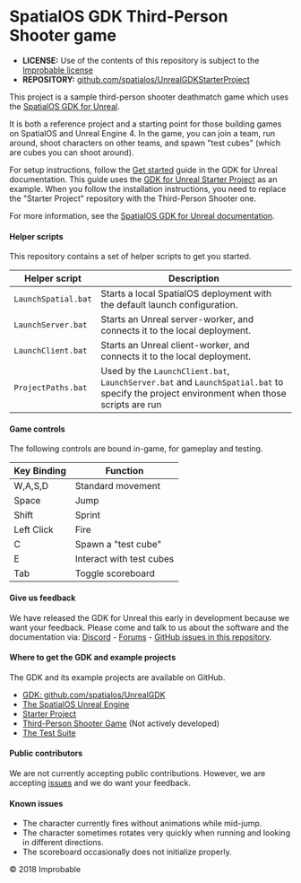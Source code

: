 # SpatialOS GDK Third-Person Shooter game

* **LICENSE:** Use of the contents of this repository is subject to the [Improbable license](LICENSE.md)
* **REPOSITORY:** [github.com/spatialos/UnrealGDKStarterProject](https://github.com/spatialos/UnrealGDKThirdPersonShooter)


This project is a sample third-person shooter deathmatch game which uses the [SpatialOS GDK for Unreal](github.com/spatialos/unrealGDK). 

It is both a reference project and a starting point for those building games on SpatialOS and Unreal Engine 4. In the game, you can join a team, run around, shoot characters on other teams, and spawn "test cubes" (which are cubes you can shoot around).


For setup instructions, follow the [Get started](https://docs.improbable.io/unreal/latest/get-started/introduction) guide in the GDK for Unreal documentation. This guide uses the [GDK for Unreal Starter Project](https://github.com/spatialos/UnrealGDKStarterProject) as an example. When you follow the installation instructions, you need to replace the "Starter Project" repository with the Third-Person Shooter one.

For more information, see the [SpatialOS GDK for Unreal documentation](https://docs.improbable.io/unreal/latest/).

####  Helper scripts

This repository contains a set of helper scripts to get you started.

| Helper script | Description |
| --- | --- |
| `LaunchSpatial.bat` | Starts a local SpatialOS deployment with the default launch configuration. |
| `LaunchServer.bat` | Starts an Unreal server-worker, and connects it to the local deployment. |
| `LaunchClient.bat` | Starts an Unreal client-worker, and connects it to the local deployment. |
| `ProjectPaths.bat` | Used by the `LaunchClient.bat`, `LaunchServer.bat` and `LaunchSpatial.bat` to specify the project environment when those scripts are run |


#### Game controls

The following controls are bound in-game, for gameplay and testing.

| Key Binding | Function |
| --- | --- |
| W,A,S,D | Standard movement |
| Space | Jump |
| Shift | Sprint |
| Left Click | Fire |
| C | Spawn a "test cube" |
| E | Interact with test cubes |
| Tab | Toggle scoreboard |

#### Give us feedback
We have released the GDK for Unreal this early in development because we want your feedback. Please come and talk to us about the software and the documentation via: [Discord](https://discordapp.com/channels/311273633307951114/339471548647866368) - [Forums](https://forums.improbable.io/) - [GitHub issues in this repository](https://github.com/spatialos/UnrealGDK/issues).

#### Where to get the GDK and example projects
The GDK and its example projects are available on GitHub.
* [GDK: github.com/spatialos/UnrealGDK](https://github.com/spatialos/UnrealGDK)
* [The SpatialOS Unreal Engine](https://github.com/improbableio/UnrealEngine/tree/4.20-SpatialOSUnrealGDK)
* [Starter Project](https://github.com/spatialos/UnrealGDKStarterProject)
* [Third-Person Shooter Game](https://github.com/spatialos/UnrealGDKThirdPersonShooter) (Not actively developed)
* [The Test Suite](https://github.com/spatialos/UnrealGDKTestSuite)

#### Public contributors
We are not currently accepting public contributions. However, we are accepting [issues](https://github.com/spatialos/UnrealGDK/issues) and we do want your feedback.

#### Known issues

* The character currently fires without animations while mid-jump.
* The character sometimes rotates very quickly when running and looking in different directions.
* The scoreboard occasionally does not initialize properly.

&copy; 2018 Improbable


